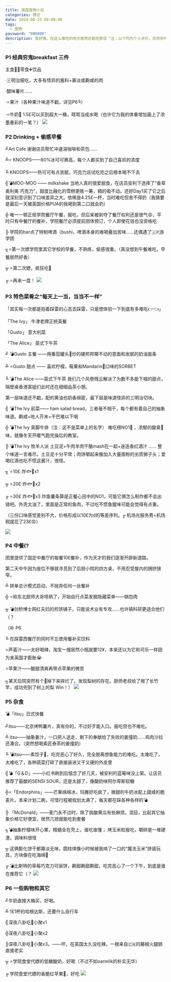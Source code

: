```yaml
---
title: 英国食物小记
categories: 随记
date: 2024-08-25 00:00:00
tags:
  - 食物
password: "000000"
description: 我好强，在这么难吃的地方居然还能吃胖😡『注：以下均为个人评价，仅供参考  加⭐为味道不错的食物，💣是大雷』
---
```


### **P1 经典穷鬼breakfast 三件**

主食🥪➕零食➕饮品

·三明治报吃，大多有怪异的酱料+寡淡或齁咸的肉

·醋味薯片……

·⭐果汁（各种果汁味道不戳，详见P6╚）

·⭐牛奶🥛 1.5£可以买到超大一桶，哐哐当成水喝（也许它为我的体重增加画上了浓墨重彩的一笔？）
![](1.jpg)

### **P2 Drinking + 偷感早餐**

╝Art Cafe 谢谢店员帮忙冲速溶咖啡和茶包……

╩⭐ KNOOPS——80%冰可可赛高，每个人都买到了自己喜欢的浓度

╚ KNOOPS——热可可有点苦腻，巧克力店试吃完之后根本喝不下去

╣💣MOO-MOO —— milkshake 当地人真的很爱甜食，在店员安利下选择了“香草 奥利奥 巧克力”，甜度比融化的雪糕更胜一筹，稠的吸不动。还好Day1买了它之后就深刻意识到了口味差异之大。依稀是4.25£一杯，当时难吃但舍不得扔（我猜要是最后一天被英国价格PUA的我喝到第二口就会扔）

╬ 唯一一顿正规学院餐厅午餐，报吃，但后来被剥夺了餐厅权利还是很气😡，平时只有中餐厅的餐补，学院餐厅必须提前团体预订，个人即使花钱也没资格吃

╠ 学院的bar点了特制啤酒（bushi，啤酒本身的难喝叠加苦味……还偶遇了🇯🇵游学团

╗⭐第一次嫖学院里其它学校的早餐，不熟练，偷感很重。（真没想到午餐难吃，早餐居然好香）

╦ ⭐第二次嫖，疯狂吃🍄

╔ ⭐再来一盘！
![](2.jpg)
### **P3 特色菜肴之“每天上一当，当当不一样”**

「其实每一次都是抱着踩雷的心态去踩雷，只是想体验一下到底有多难吃👉👈」

「The Ivy」 牛津老牌正统英餐

「Gusto」 意大利菜

「The Alice」 英式下午茶

╝ 💣Gusto 主餐 ——用番茄罐头🥫炒的硬邦邦嚼不动的意面和发腻的奶油面条

╩ ⭐Gusto 甜点 —— 喜欢柠檬，莓果和Mandarin🍊口味的SORBET

╚ 💣The Alice ——英式下午茶 我们几个风卷残云解决了为数不多能下咽的甜点，隔壁桌香港富姐们此时还在细细品茶小憩。

第一层味道还不戳，配的黄油也奶香绵密，最下层是味道怪异的三明治切块。

╣ 💣The Ivy 前菜—— ham salad bread，三者毫不相干，每个都有着自己的抽象味道。齁咸+呛人芥末+干巴难以下咽

╬ 💣The Ivy 臭脚牛排（注：这不是菜单上的名字） 难吃榜NO1👑 ，浓郁的酸臭🦶味，就像冬天开暖气跑完操后的教室。

╠ 💣The Ivy 牧羊人派 土豆泥+牛肉羊肉干酪mash在一起+迷迭香红酒汁 …… 整个味道一言难尽。土豆泥十分平常；肉饼嚼起来像加入大量面粉的劣质狮子头；爱喝红酒也吃不惯这酱汁，很怪。

╗ ⭐10£ 炸🐟🍟x1

╦ ⭐20£ 炸🐟🍟x2

╔ ⭐30£ 炸🐟🍟x3 炸鱼薯条算是正餐心目中的NO1，可能它俩怎么制作都不会出错吧。外壳太油了，里面是正常的鱼肉，不过吃不惯鱼腥味可能会觉得有点重。

（三份口味感觉差别不大，价格形成以10£为d的等差序列。╔ 机场光服务费+机场税就花了23£😡）

![](3.jpg)
### **P4 中餐(?**

团里提供了固定中餐厅的每餐10£餐补，作为天才的我们逐渐开辟新道路。

第二天中午因为座位不够就寻觅到了后厨小院的四方桌，不用忍受屋内的拥挤狭窄。

╩ 拼单总计模式启动，不抛弃任何一丝餐补

╬ ⭐和东北厨师大哥唠熟了，开始自行点菜发掘隐藏菜单——锅包肉

╦ 💣剑桥博士网红夫妇的煎饼铺子，只能说术业有专攻……也许搞科研更适合他们（？

（补 P6

╚ 在踩雷西餐厅的同时不忘使用餐补买饮料

⭐芦荟汁——太好喝辣，淘宝一搜居然小瓶就要12¥，本来还以为它和可乐一样因为来英国才膨胀😭

⭐苹果汁——酸甜清爽再带点苹果的微苦

╗某天后院突然有个🍐掉下来摔烂了，发现梨树的存在。厨师老叔给了根了长竹竿，成功兜到了树上的梨 Win！）
![](4.jpg)
### **P5 杂食**

💣「itsu」日式快餐

╝itsu——北京烤鸭薯片，真有你的，不过好歹能入口。报吃但也不难吃。

╩ itsu——抽象姜汁，一口把人送走，剩下的奉献给了失败的姜撞奶……鸡肉沙拉还凑合。（突然想喝素匠泰茶的姜撞奶）

╚ 💣itsu——素饺子🥟，吃完恶心了好久，完全脱离想象能力的难吃。太难吃了，太难吃了，各种蔬菜打碎了直接装进又干又硬的外皮里

╣💣「G＆D」——小红书刷到后惦念了好几天，被安利的蓝莓味没上架。让店员推荐了最酸的SENSI SOUR，还是太甜了，像酸奶味阿尔卑斯软糖

╬⭐「Endorphins」——芒果绵绵冰，玛雅好吃疯了，微甜的牛奶冰配上甜咸的脆麦片。本来计划二刷，可惜行程被规划太满了，每天都在踩各种各样的💣

╠ 「McDonald」——麦门永不过时，除了挑酸黄瓜有些麻烦。泪目，比起其它抽象价格它好便宜，居然几镑就能吃到套餐

╗💣抽象柠檬味开心果，精髓全在壳上，谁吃谁懂； 烤玉米粒报吃，嚼碎是一堆硬渣，调味料很怪

╦ 这俩膨化饼干都寡淡无味，圆柱体像小时候被我啃了一口的“魔法玉米”拼装玩具，方块像在吃海绵🧽

╔ 💣比斯特的草莓巧克力可丽饼，齁甜齁甜齁甜，吃完恶心了一个下午，到底是谁在推荐它（？
![](5.jpg)
### **P6 一些购物和其它**

╝牛奶直接大桶买，好喝。

╩ 1£1杯的哈根达斯，还要什么自行车

╣深夜八卦吃🍉小聚x1

╬深夜八卦吃🍉小聚x2

╠深夜八卦吃🍉小聚x3。——坏，在英国太久没吃辣，一根来自🇨🇳的藤椒火腿肠直接老实

╦ ⭐学院食堂代嫖的低糖酸奶，好喝（不过不如oarmilk的朴实无华）

╔ 学院食堂代嫖的香脆红苹果🍎，好吃
![](6.jpg)